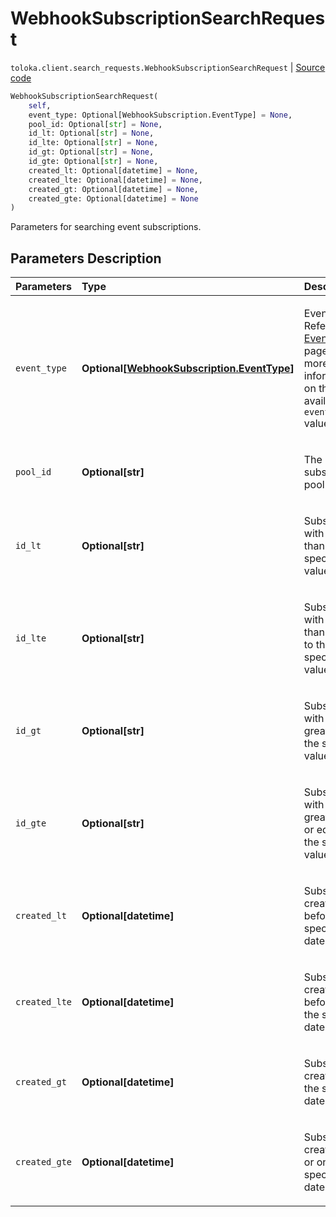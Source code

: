 # WebhookSubscriptionSearchRequest
`toloka.client.search_requests.WebhookSubscriptionSearchRequest` | [Source code](https://github.com/Toloka/toloka-kit/blob/v1.2.1/src/client/search_requests.py#L855)

```python
WebhookSubscriptionSearchRequest(
    self,
    event_type: Optional[WebhookSubscription.EventType] = None,
    pool_id: Optional[str] = None,
    id_lt: Optional[str] = None,
    id_lte: Optional[str] = None,
    id_gt: Optional[str] = None,
    id_gte: Optional[str] = None,
    created_lt: Optional[datetime] = None,
    created_lte: Optional[datetime] = None,
    created_gt: Optional[datetime] = None,
    created_gte: Optional[datetime] = None
)
```

Parameters for searching event subscriptions.

## Parameters Description

| Parameters | Type | Description |
| :----------| :----| :-----------|
`event_type`|**Optional\[[WebhookSubscription.EventType](toloka.client.webhook_subscription.WebhookSubscription.EventType.md)\]**|<p>Event type. Refer to the [EventType](toloka.client.webhook_subscription.WebhookSubscription.EventType.md) page for more information on the available `event_type` values.</p>
`pool_id`|**Optional\[str\]**|<p>The ID of a subscribed pool.</p>
`id_lt`|**Optional\[str\]**|<p>Subscriptions with IDs less than the specified value.</p>
`id_lte`|**Optional\[str\]**|<p>Subscriptions with IDs less than or equal to the specified value.</p>
`id_gt`|**Optional\[str\]**|<p>Subscriptions with IDs greater than the specified value.</p>
`id_gte`|**Optional\[str\]**|<p>Subscriptions with IDs greater than or equal to the specified value.</p>
`created_lt`|**Optional\[datetime\]**|<p>Subscriptions created before the specified date.</p>
`created_lte`|**Optional\[datetime\]**|<p>Subscriptions created before or on the specified date.</p>
`created_gt`|**Optional\[datetime\]**|<p>Subscriptions created after the specified date.</p>
`created_gte`|**Optional\[datetime\]**|<p>Subscriptions created after or on the specified date.</p>
